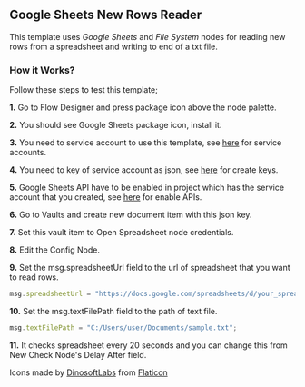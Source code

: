 ## Google Sheets New Rows Reader

This template uses *Google Sheets* and *File System* nodes for reading new rows from a spreadsheet and writing to end of a txt file.

### How it Works?

Follow these steps to test this template;

**1.** Go to Flow Designer and press package icon above the node palette.

**2.** You should see Google Sheets package icon, install it.

**3.** You need to service account to use this template, see [here](https://cloud.google.com/iam/docs/creating-managing-service-accounts) for service accounts.

**4.** You need to key of service account as json, see [here](https://cloud.google.com/iam/docs/creating-managing-service-account-keys#iam-service-account-keys-create-console) for create keys.

**5.** Google Sheets API have to be enabled in project which has the service account that you created, see [here](https://support.google.com/googleapi/answer/6158841?hl=en) for enable APIs.

**6.** Go to Vaults and create new document item with this json key.

**7.** Set this vault item to Open Spreadsheet node credentials.

**8.** Edit the Config Node.

**9.**  Set the msg.spreadsheetUrl field to the url of spreadsheet that you want to read rows.
```js
msg.spreadsheetUrl = "https://docs.google.com/spreadsheets/d/your_spreadsheet_id/";
```

**10.**  Set the msg.textFilePath field to the path of text file.
```js
msg.textFilePath = "C:/Users/user/Documents/sample.txt";
```

**11.** It checks spreadsheet every 20 seconds and you can change this from New Check Node's Delay After field.

Icons made by [DinosoftLabs](https://www.flaticon.com/authors/dinosoftlabs) from [Flaticon](https://www.flaticon.com/)
